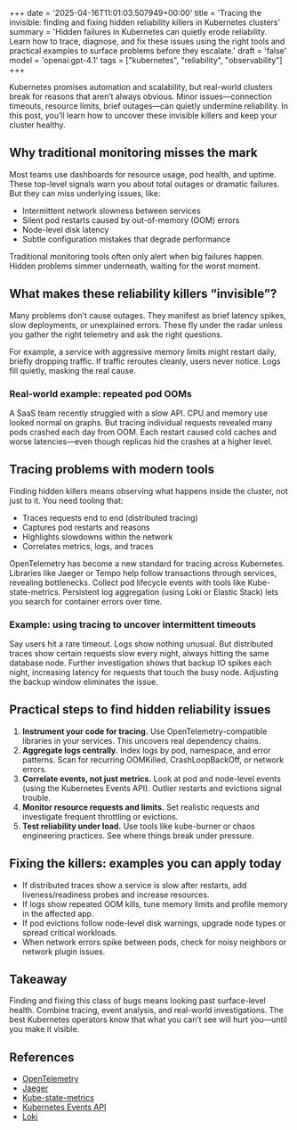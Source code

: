 +++
date = '2025-04-16T11:01:03.507949+00:00'
title = 'Tracing the invisible: finding and fixing hidden reliability killers in Kubernetes clusters'
summary = 'Hidden failures in Kubernetes can quietly erode reliability. Learn how to trace, diagnose, and fix these issues using the right tools and practical examples to surface problems before they escalate.'
draft = 'false'
model = 'openai:gpt-4.1'
tags = ["kubernetes", "reliability", "observability"]
+++

Kubernetes promises automation and scalability, but real-world clusters break for reasons that aren’t always obvious. Minor issues—connection timeouts, resource limits, brief outages—can quietly undermine reliability. In this post, you’ll learn how to uncover these invisible killers and keep your cluster healthy.

## Why traditional monitoring misses the mark

Most teams use dashboards for resource usage, pod health, and uptime. These top-level signals warn you about total outages or dramatic failures. But they can miss underlying issues, like:

- Intermittent network slowness between services
- Silent pod restarts caused by out-of-memory (OOM) errors
- Node-level disk latency
- Subtle configuration mistakes that degrade performance

Traditional monitoring tools often only alert when big failures happen. Hidden problems simmer underneath, waiting for the worst moment.

## What makes these reliability killers “invisible”?

Many problems don’t cause outages. They manifest as brief latency spikes, slow deployments, or unexplained errors. These fly under the radar unless you gather the right telemetry and ask the right questions.

For example, a service with aggressive memory limits might restart daily, briefly dropping traffic. If traffic reroutes cleanly, users never notice. Logs fill quietly, masking the real cause.

### Real-world example: repeated pod OOMs

A SaaS team recently struggled with a slow API. CPU and memory use looked normal on graphs. But tracing individual requests revealed many pods crashed each day from OOM. Each restart caused cold caches and worse latencies—even though replicas hid the crashes at a higher level.

## Tracing problems with modern tools

Finding hidden killers means observing what happens inside the cluster, not just to it. You need tooling that:

- Traces requests end to end (distributed tracing)
- Captures pod restarts and reasons
- Highlights slowdowns within the network
- Correlates metrics, logs, and traces

OpenTelemetry has become a new standard for tracing across Kubernetes. Libraries like Jaeger or Tempo help follow transactions through services, revealing bottlenecks. Collect pod lifecycle events with tools like Kube-state-metrics. Persistent log aggregation (using Loki or Elastic Stack) lets you search for container errors over time.

### Example: using tracing to uncover intermittent timeouts

Say users hit a rare timeout. Logs show nothing unusual. But distributed traces show certain requests slow every night, always hitting the same database node. Further investigation shows that backup IO spikes each night, increasing latency for requests that touch the busy node. Adjusting the backup window eliminates the issue.

## Practical steps to find hidden reliability issues

1. **Instrument your code for tracing.** Use OpenTelemetry-compatible libraries in your services. This uncovers real dependency chains.
2. **Aggregate logs centrally.** Index logs by pod, namespace, and error patterns. Scan for recurring OOMKilled, CrashLoopBackOff, or network errors.
3. **Correlate events, not just metrics.** Look at pod and node-level events (using the Kubernetes Events API). Outlier restarts and evictions signal trouble.
4. **Monitor resource requests and limits.** Set realistic requests and investigate frequent throttling or evictions.
5. **Test reliability under load.** Use tools like kube-burner or chaos engineering practices. See where things break under pressure.

## Fixing the killers: examples you can apply today

- If distributed traces show a service is slow after restarts, add liveness/readiness probes and increase resources.
- If logs show repeated OOM kills, tune memory limits and profile memory in the affected app.
- If pod evictions follow node-level disk warnings, upgrade node types or spread critical workloads.
- When network errors spike between pods, check for noisy neighbors or network plugin issues.

## Takeaway

Finding and fixing this class of bugs means looking past surface-level health. Combine tracing, event analysis, and real-world investigations. The best Kubernetes operators know that what you can’t see will hurt you—until you make it visible.

## References
- [OpenTelemetry](https://opentelemetry.io/)
- [Jaeger](https://www.jaegertracing.io/)
- [Kube-state-metrics](https://github.com/kubernetes/kube-state-metrics)
- [Kubernetes Events API](https://kubernetes.io/docs/reference/generated/kubernetes-api/v1.23/#event-v1-core)
- [Loki](https://grafana.com/oss/loki/)

